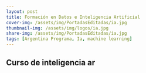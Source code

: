```yaml
---
layout: post
title: Formación en Datos e Inteligencia Artificial
cover-img: /assets/img/PortadasEditadas/ia.jpg
thumbnail-img: /assets/img/logos/ia.jpg
share-img: /assets/img/PortadasEditadas/ia.jpg
tags: [Argentina Programa, Ia, machine learning]
---
```


## Curso de inteligencia ar